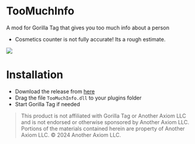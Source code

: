 
# TooMuchInfo
A mod for Gorilla Tag that gives you too much info about a person
- Cosmetics counter is not fully accurate! Its a rough estimate.
<img src="https://i.imgur.com/CzLx1xp.jpeg">

# Installation

- Download the release from [here](https://github.com/ZlothY29IQ/TooMuchInfo/releases/latest)
- Drag the file `TooMuchInfo.dll` to your plugins folder
- Start Gorilla Tag if needed

> This product is not affiliated with Gorilla Tag or Another Axiom LLC and is not endorsed or otherwise sponsored by Another Axiom LLC. Portions of the materials contained herein are property of Another Axiom LLC. © 2024 Another Axiom LLC.
